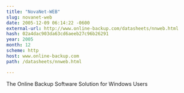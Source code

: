 ```yaml
---
title: "NovaNet-WEB"
slug: novanet-web
date: 2005-12-09 06:14:22 -0600
external-url: http://www.online-backup.com/datasheets/nnweb.html
hash: 02a4dac903da63cd6aeeb27c96b26291
year: 2005
month: 12
scheme: http
host: www.online-backup.com
path: /datasheets/nnweb.html

---
```


The Online Backup Software Solution for Windows Users
